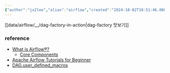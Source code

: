 ```yaml
---
{"author":"jx2lee","alias":"airflow","created":"2024-10-02T18:51:46.000+09:00","last-updated":"2024-09-14 00:59","tags":["airflow","overview"],"dg-publish":true,"dg-home-link":true,"dg-show-local-graph":true,"dg-show-backlinks":true,"dg-show-toc":false,"dg-show-inline-title":false,"dg-show-file-tree":false,"dg-enable-search":true,"dg-link-preview":"ture","dg-show-tags":false,"dg-pass-frontmatter":false,"priority":1,"permalink":"/data/airflow/overview/","dgHomeLink":true,"dgShowBacklinks":true,"dgShowLocalGraph":true,"dgEnableSearch":true,"dgLinkPreview":"ture","dgPassFrontmatter":true,"noteIcon":""}
---
```



[[data/airflow/__/dag-factory-in-action\|dag-factory 맛보기]]

### reference
- [What is Airflow®?](https://airflow.apache.org/docs/apache-airflow/stable/index.html)
    - [Core Components](https://airflow.apache.org/docs/apache-airflow/stable/core-concepts/index.html)
- [Apache Airflow Tutorials for Beginner](https://heumsi.github.io/apache-airflow-tutorials-for-beginner/)
- [DAG.user_defined_macros](https://airflow.apache.org/docs/apache-airflow/2.9.2/templates-ref.html#:~:text=through%20the%20DAG.-,user_defined_macros,-argument)